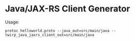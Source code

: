 Java/JAX-RS Client Generator
===========================

Usage:

    protoc helloworld.proto --java_out=src/main/java --twirp_java_jaxrs_client_out=src/main/java


